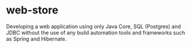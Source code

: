 # web-store
Developing a web application using only Java Core, SQL (Postgres) and JDBC without the use of any build automation tools and frameworks such as Spring and Hibernate.
